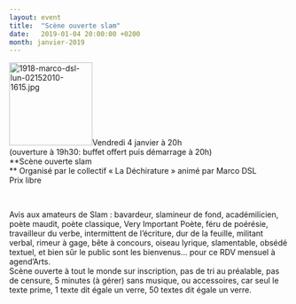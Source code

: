 ```yaml
---
layout: event
title:  "Scène ouverte slam"
date:   2019-01-04 20:00:00 +0200
month: janvier-2019
---
```

<img class=" size-full wp-image-5584 alignleft" src="http://localhost/wpagendarts/wp-content/uploads/2018/10/1918-marco-dsl-lun-02152010-1615.jpg" alt="1918-marco-dsl-lun-02152010-1615.jpg" width="150" height="150" />Vendredi 4 janvier à 20h  
(ouverture à 19h30: buffet offert puis démarrage à 20h)  
**Scène ouverte slam  
** Organisé par le collectif « La Déchirature » animé par Marco DSL  
Prix libre

&nbsp;

Avis aux amateurs de Slam : bavardeur, slamineur de fond, académilicien, poète maudit, poète classique, Very Important Poète, féru de poérésie, travailleur du verbe, intermittent de l’écriture, dur de la feuille, militant verbal, rimeur à gage, bête à concours, oiseau lyrique, slamentable, obsédé textuel, et bien sûr le public sont les bienvenus… pour ce RDV mensuel à agend’Arts.  
Scène ouverte à tout le monde sur inscription, pas de tri au préalable, pas de censure, 5 minutes (à gérer) sans musique, ou accessoires, car seul le texte prime, 1 texte dit égale un verre, 50 textes dit égale un verre.